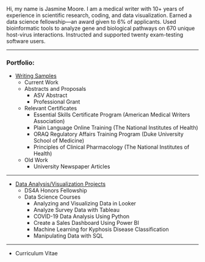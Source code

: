 Hi, my name is Jasmine Moore. I am a medical writer with 10+ years of experience in scientific research, coding, and data visualization. Earned a data science fellowship—an award given to 6% of applicants. Used bioinformatic tools to analyze gene and biological pathways on 670 unique host-virus interactions. Instructed and supported twenty exam-testing software users.

***

### Portfolio:

- [Writing Samples](https://jasmine-shanay.github.io/jasminemoore/writing/)
  - Current Work
  - Abstracts and Proposals
    - ASV Abstract
    - Professional Grant
  - Relevant Certificates
    - Essential Skills Certificate Program (American Medical Writers Association)
    - Plain Language Online Training (The National Institutes of Health)
    - ORAQ Regulatory Affairs Training Program (Duke University School of Medicine)
    - Principles of Clinical Pharmacology (The National Institutes of Health)
  - Old Work
    - University Newspaper Articles

***

- [Data Analysis/Visualization Projects](https://jasmine-shanay.github.io/jasminemoore/data/)
  - DS4A Honors Fellowship
  - Data Science Courses
    - Analyzing and Visualizing Data in Looker
    - Analyze Survey Data with Tableau
    - COVID-19 Data Analysis Using Python
    - Create a Sales Dashboard Using Power BI
    - Machine Learning for Kyphosis Disease Classification
    - Manipulating Data with SQL

***

- Curriculum Vitae
